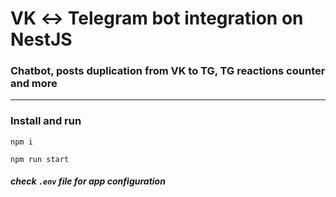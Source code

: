 # VK ↔ Telegram bot integration on NestJS

### Chatbot, posts duplication from VK to TG, TG reactions counter and more

***

### Install and run

```shell
npm i

npm run start
```

##### check `.env` file for app configuration